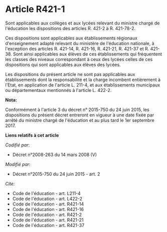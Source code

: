 # Article R421-1

Sont applicables aux collèges et aux lycées relevant du ministre chargé de l'éducation les dispositions des articles R. 421-2
à R. 421-78-2. 

Ces dispositions sont applicables aux établissements régionaux d'enseignement adapté relevant du ministère de l'éducation
nationale, à l'exception des articles R. 421-14, R. 421-16, R. 421-21, R. 421-37 et R. 421-38. Sont ainsi applicables aux
élèves de ces établissements qui fréquentent les classes des niveaux correspondant à ceux des lycées celles de ces
dispositions qui sont applicables aux élèves des lycées. 

Les dispositions du présent article ne sont pas applicables aux établissements dont la responsabilité et la charge incombent
entièrement à l'Etat, en application de l'article L. 211-4, et aux établissements municipaux ou départementaux mentionnés à
l'article L. 422-2.

**Nota:**

Conformément à l'article 3 du décret n° 2015-750 du 24 juin 2015, les dispositions du présent décret entreront en vigueur à
une date fixée par arrêté du ministre chargé de l'éducation et au plus tard le 1er septembre 2017.

**Liens relatifs à cet article**

_Codifié par_:

  - Décret n°2008-263 du 14 mars 2008 (V)

_Modifié par_:

  - Décret n°2015-750 du 24 juin 2015 - art. 2

_Cite_:

  - Code de l'éducation - art. L211-4
  - Code de l'éducation - art. L422-2
  - Code de l'éducation - art. R421-14
  - Code de l'éducation - art. R421-16
  - Code de l'éducation - art. R421-2
  - Code de l'éducation - art. R421-21
  - Code de l'éducation - art. R421-37
